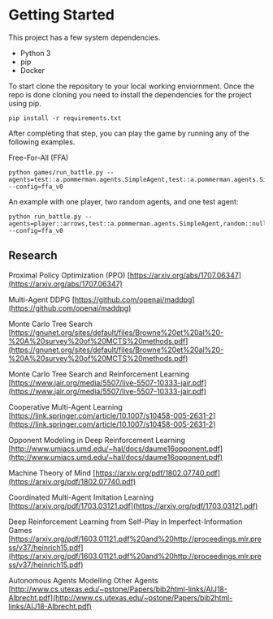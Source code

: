 # Getting Started

This project has a few system dependencies.

* Python 3
* pip
* Docker


To start clone the repository to your local working enviornment. Once the repo is done cloning you need to install the dependencies for the project using pip.

```
pip install -r requirements.txt
```

After completing that step, you can play the game by running any of the following examples.

Free-For-All (FFA)

```
python games/run_battle.py --agents=test::a.pommerman.agents.SimpleAgent,test::a.pommerman.agents.SimpleAgent,test::a.pommerman.agents.SimpleAgent,test::a.pommerman.agents.SimpleAgent --config=ffa_v0
```

An example with one player, two random agents, and one test agent:

```
python run_battle.py --agents=player::arrows,test::a.pommerman.agents.SimpleAgent,random::null,random::null --config=ffa_v0
```


## Research

Proximal Policy Optimization (PPO) [https://arxiv.org/abs/1707.06347](https://arxiv.org/abs/1707.06347)

Multi-Agent DDPG [https://github.com/openai/maddpg](https://github.com/openai/maddpg)

Monte Carlo Tree Search [https://gnunet.org/sites/default/files/Browne%20et%20al%20-%20A%20survey%20of%20MCTS%20methods.pdf](https://gnunet.org/sites/default/files/Browne%20et%20al%20-%20A%20survey%20of%20MCTS%20methods.pdf)

Monte Carlo Tree Search and Reinforcement Learning [https://www.jair.org/media/5507/live-5507-10333-jair.pdf](https://www.jair.org/media/5507/live-5507-10333-jair.pdf)

Cooperative Multi-Agent Learning [https://link.springer.com/article/10.1007/s10458-005-2631-2](https://link.springer.com/article/10.1007/s10458-005-2631-2)

Opponent Modeling in Deep Reinforcement Learning [http://www.umiacs.umd.edu/~hal/docs/daume16opponent.pdf](http://www.umiacs.umd.edu/~hal/docs/daume16opponent.pdf)

Machine Theory of Mind [https://arxiv.org/pdf/1802.07740.pdf](https://arxiv.org/pdf/1802.07740.pdf)

Coordinated Multi-Agent Imitation Learning [https://arxiv.org/pdf/1703.03121.pdf](https://arxiv.org/pdf/1703.03121.pdf)

Deep Reinforcement Learning from Self-Play in
Imperfect-Information Games [https://arxiv.org/pdf/1603.01121.pdf%20and%20http://proceedings.mlr.press/v37/heinrich15.pdf](https://arxiv.org/pdf/1603.01121.pdf%20and%20http://proceedings.mlr.press/v37/heinrich15.pdf)

Autonomous Agents Modelling Other Agents [http://www.cs.utexas.edu/~pstone/Papers/bib2html-links/AIJ18-Albrecht.pdf](http://www.cs.utexas.edu/~pstone/Papers/bib2html-links/AIJ18-Albrecht.pdf)